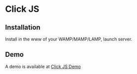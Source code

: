 # Click JS

## Installation

Install in the www of your WAMP/MAMP/LAMP, launch server.

## Demo

A demo is available at [Click JS Demo](http://infographie-toulouse.fr/test/clickjs/)
